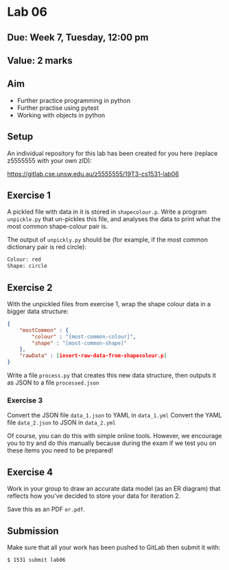# Lab 06

## Due: Week **7**, Tuesday, 12:00 pm

## Value: 2 marks

## Aim

* Further practice programming in python
* Further practise using pytest
* Working with objects in python

## Setup

An individual repository for this lab has been created for you here (replace z5555555 with your own zID):

https://gitlab.cse.unsw.edu.au/z5555555/19T3-cs1531-lab06

## Exercise 1

A pickled file with data in it is stored in `shapecolour.p`. Write a program `unpickle.py` that un-pickles this file, and analyses the data to print what the most common shape-colour pair is.

The output of `unpickly.py` should be (for example, if the most common dictionary pair is red circle):
```txt
Colour: red
Shape: circle
```
## Exercise 2

With the unpickled files from exercise 1, wrap the shape colour data in a bigger data structure:

```json
{
    "mostCommon" : {
        "colour" : "[most-common-colour]",
        "shape" : "[most-common-shape]"
    },
    "rawData" : [insert-raw-data-from-shapecolour.p]
}
```

Write a file `process.py` that creates this new data structure, then outputs it as JSON to a file `processed.json`

### Exercise 3

Convert the JSON file `data_1.json` to YAML in `data_1.yml`
Convert the YAML file `data_2.json` to JSON in `data_2.yml`

Of course, you can do this with simple online tools. However, we encourage you to try and do this manually because during the exam if we test you on these items you need to be prepared!

## Exercise 4

Work in your group to draw an accurate data model (as an ER diagram) that reflects how you've decided to store your data for iteration 2.

Save this as an PDF `er.pdf`.

## Submission

Make sure that all your work has been pushed to GitLab then submit it with:

```bash
$ 1531 submit lab06
```
